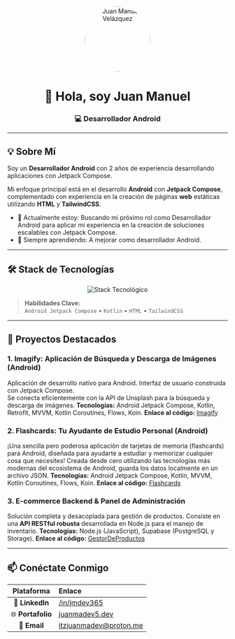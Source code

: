 <div align="center">
  <img src="https://avatars.githubusercontent.com/u/115042535?s=400&u=62a596cea79ad50f38ed1e841b021acae7b7b79a&v=4" alt="Juan Manuel Velázquez" width="150" style="border-radius:50%;"/>
  <h1>👋 Hola, soy Juan Manuel</h1>
  <h3>💻 Desarrollador Android</h3>
</div>

---

## 💡 Sobre Mí

Soy un **Desarrollador Android** con 2 años de experiencia desarrollando aplicaciones con Jetpack Compose.

Mi enfoque principal está en el desarrollo **Android** con **Jetpack Compose**, complementado con experiencia en la creación de páginas **web** estáticas utilizando **HTML** y **TailwindCSS**.  

* 🔭 Actualmente estoy: Buscando mi próximo rol como Desarrollador Android para aplicar mi experiencia en la creación de soluciones escalables con Jetpack Compose.
* 🌱 Siempre aprendiendo: A mejorar como desarrollador Android.

---

## 🛠️ Stack de Tecnologías

<p align="center">
  <img src="https://skillicons.dev/icons?i=kotlin,androidstudio,html,tailwindcss,nodejs,supabase,firebase,cs" alt="Stack Tecnológico" />
</p>

> **Habilidades Clave:**  
> `Android Jetpack Compose` • `Kotlin` • `HTML` • `TailwindCSS`

---

## 📂 Proyectos Destacados

### **1. Imagify: Aplicación de Búsqueda y Descarga de Imágenes (Android)**
  Aplicación de desarrollo nativo para Android. Interfaz de usuario construida con Jetpack Compose.  
  Se conecta eficientemente con la API de Unsplash para la búsqueda y descarga de imágenes.
**Tecnologías:** Android Jetpack Compose, Kotlin, Retrofit, MVVM, Kotlin Coroutines, Flows, Koin.
**Enlace al código:** [Imagify](https://github.com/juanmadev5/Imagify)

### **2. Flashcards: Tu Ayudante de Estudio Personal (Android)**
  ¡Una sencilla pero poderosa aplicación de tarjetas de memoria (flashcards) para Android, diseñada para ayudarte a estudiar y memorizar cualquier cosa que necesites!
  Creada desde cero utilizando las tecnologías más modernas del ecosistema de Android, guarda los datos localmente en un archivo JSON.
**Tecnologías:** Android Jetpack Compose, Kotlin, MVVM, Kotlin Coroutines, Flows, Koin.
**Enlace al código:** [Flashcards](https://github.com/juanmadev5/flashcards)

### **3. E-commerce Backend & Panel de Administración**
  Solución completa y desacoplada para gestión de productos. Consiste en una **API RESTful robusta** desarrollada en Node.js para el manejo de inventario.
**Tecnologías:** Node.js (JavaScript), Supabase (PostgreSQL y Storage).
**Enlace al código:** [GestorDeProductos](https://github.com/juanmadev5/GestorDeProductos)

---

## 📫 Conéctate Conmigo

| Plataforma | Enlace |
| :---: | :--- |
| 💼 **LinkedIn** | [/in/jmdev365](https://www.linkedin.com/in/jmdev365) |
| 🌐 **Portafolio** | [juanmadev5.dev](https://juanmadev5.dev) |
| 📧 **Email** | [itzjuanmadev@proton.me](mailto:itzjuanmadev@proton.me) |
